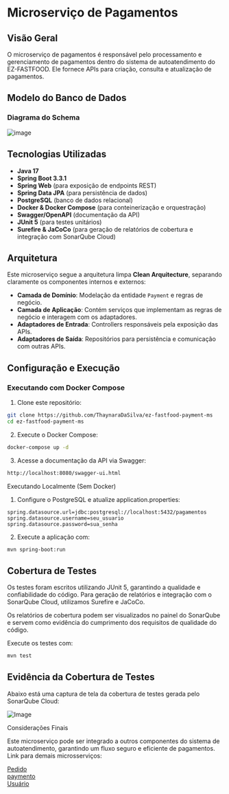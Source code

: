 # Microserviço de Pagamentos

## Visão Geral
O microserviço de pagamentos é responsável pelo processamento e gerenciamento de pagamentos dentro do sistema de autoatendimento do EZ-FASTFOOD. Ele fornece APIs para criação, consulta e atualização de pagamentos.

## Modelo do Banco de Dados
### Diagrama do Schema

![image](https://github.com/user-attachments/assets/f1c7991b-58b5-47c7-9cfc-5f2a7a6df080)

## Tecnologias Utilizadas
- **Java 17**
- **Spring Boot 3.3.1**
- **Spring Web** (para exposição de endpoints REST)
- **Spring Data JPA** (para persistência de dados)
- **PostgreSQL** (banco de dados relacional)
- **Docker & Docker Compose** (para conteinerização e orquestração)
- **Swagger/OpenAPI** (documentação da API)
- **JUnit 5** (para testes unitários)
- **Surefire & JaCoCo** (para geração de relatórios de cobertura e integração com SonarQube Cloud)

## Arquitetura
Este microserviço segue a arquitetura limpa **Clean Arquitecture**, separando claramente os componentes internos e externos:

- **Camada de Domínio**: Modelação da entidade `Payment` e regras de negócio.
- **Camada de Aplicação**: Contém serviços que implementam as regras de negócio e interagem com os adaptadores.
- **Adaptadores de Entrada**: Controllers responsáveis pela exposição das APIs.
- **Adaptadores de Saída**: Repositórios para persistência e comunicação com outras APIs.

## Configuração e Execução
### Executando com Docker Compose

1. Clone este repositório:
```bash
git clone https://github.com/ThaynaraDaSilva/ez-fastfood-payment-ms
cd ez-fastfood-payment-ms
```
2. Execute o Docker Compose:
```bash
docker-compose up -d
```

3. Acesse a documentação da API via Swagger:
```bash
http://localhost:8080/swagger-ui.html
```

Executando Localmente (Sem Docker)

1. Configure o PostgreSQL e atualize application.properties:
```properties
spring.datasource.url=jdbc:postgresql://localhost:5432/pagamentos
spring.datasource.username=seu_usuario
spring.datasource.password=sua_senha
```

2. Execute a aplicação com:
```bash
mvn spring-boot:run
```

## Cobertura de Testes

Os testes foram escritos utilizando JUnit 5, garantindo a qualidade e confiabilidade do código. Para geração de relatórios e integração com o SonarQube Cloud, utilizamos Surefire e JaCoCo.

Os relatórios de cobertura podem ser visualizados no painel do SonarQube e servem como evidência do cumprimento dos requisitos de qualidade do código.

Execute os testes com:
```bash
mvn test
```
## Evidência da Cobertura de Testes
Abaixo está uma captura de tela da cobertura de testes gerada pelo SonarQube Cloud:

![Image](https://github.com/user-attachments/assets/84259242-098a-4f79-a1b8-512f965f7514)

Considerações Finais

Este microserviço pode ser integrado a outros componentes do sistema de autoatendimento, garantindo um fluxo seguro e eficiente de pagamentos.
Link para demais microsserviços:

[Pedido](https://github.com/ThaynaraDaSilva/ez-fastfood-order-ms)<br>
[paymento](https://github.com/ThaynaraDaSilva/ez-fastfood-payment-ms)<br>
[Usuário](https://github.com/ThaynaraDaSilva/ez-fastfood-user-ms)

